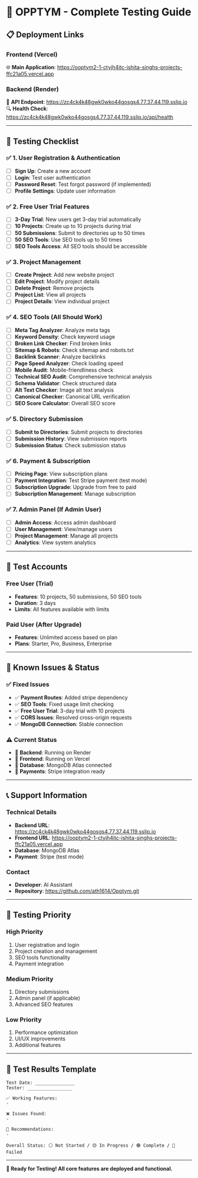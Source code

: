 # 🚀 OPPTYM - Complete Testing Guide

## 📋 **Deployment Links**

### **Frontend (Vercel)**
🌐 **Main Application**: https://ooptym2-1-ctyjh4itc-ishita-singhs-projects-ffc21a05.vercel.app

### **Backend (Render)**
🔧 **API Endpoint**: https://zc4ck4k48gwk0wko44gosgs4.77.37.44.119.sslip.io
🔍 **Health Check**: https://zc4ck4k48gwk0wko44gosgs4.77.37.44.119.sslip.io/api/health

---

## 🧪 **Testing Checklist**

### **✅ 1. User Registration & Authentication**
- [ ] **Sign Up**: Create a new account
- [ ] **Login**: Test user authentication
- [ ] **Password Reset**: Test forgot password (if implemented)
- [ ] **Profile Settings**: Update user information

### **✅ 2. Free User Trial Features**
- [ ] **3-Day Trial**: New users get 3-day trial automatically
- [ ] **10 Projects**: Create up to 10 projects during trial
- [ ] **50 Submissions**: Submit to directories up to 50 times
- [ ] **50 SEO Tools**: Use SEO tools up to 50 times
- [ ] **SEO Tools Access**: All SEO tools should be accessible

### **✅ 3. Project Management**
- [ ] **Create Project**: Add new website project
- [ ] **Edit Project**: Modify project details
- [ ] **Delete Project**: Remove projects
- [ ] **Project List**: View all projects
- [ ] **Project Details**: View individual project

### **✅ 4. SEO Tools (All Should Work)**
- [ ] **Meta Tag Analyzer**: Analyze meta tags
- [ ] **Keyword Density**: Check keyword usage
- [ ] **Broken Link Checker**: Find broken links
- [ ] **Sitemap & Robots**: Check sitemap and robots.txt
- [ ] **Backlink Scanner**: Analyze backlinks
- [ ] **Page Speed Analyzer**: Check loading speed
- [ ] **Mobile Audit**: Mobile-friendliness check
- [ ] **Technical SEO Audit**: Comprehensive technical analysis
- [ ] **Schema Validator**: Check structured data
- [ ] **Alt Text Checker**: Image alt text analysis
- [ ] **Canonical Checker**: Canonical URL verification
- [ ] **SEO Score Calculator**: Overall SEO score

### **✅ 5. Directory Submission**
- [ ] **Submit to Directories**: Submit projects to directories
- [ ] **Submission History**: View submission reports
- [ ] **Submission Status**: Check submission status

### **✅ 6. Payment & Subscription**
- [ ] **Pricing Page**: View subscription plans
- [ ] **Payment Integration**: Test Stripe payment (test mode)
- [ ] **Subscription Upgrade**: Upgrade from free to paid
- [ ] **Subscription Management**: Manage subscription

### **✅ 7. Admin Panel (If Admin User)**
- [ ] **Admin Access**: Access admin dashboard
- [ ] **User Management**: View/manage users
- [ ] **Project Management**: Manage all projects
- [ ] **Analytics**: View system analytics

---

## 🔧 **Test Accounts**

### **Free User (Trial)**
- **Features**: 10 projects, 50 submissions, 50 SEO tools
- **Duration**: 3 days
- **Limits**: All features available with limits

### **Paid User (After Upgrade)**
- **Features**: Unlimited access based on plan
- **Plans**: Starter, Pro, Business, Enterprise

---

## 🐛 **Known Issues & Status**

### **✅ Fixed Issues**
- ✅ **Payment Routes**: Added stripe dependency
- ✅ **SEO Tools**: Fixed usage limit checking
- ✅ **Free User Trial**: 3-day trial with 10 projects
- ✅ **CORS Issues**: Resolved cross-origin requests
- ✅ **MongoDB Connection**: Stable connection

### **⚠️ Current Status**
- 🔄 **Backend**: Running on Render
- 🔄 **Frontend**: Running on Vercel
- 🔄 **Database**: MongoDB Atlas connected
- 🔄 **Payments**: Stripe integration ready

---

## 📞 **Support Information**

### **Technical Details**
- **Backend URL**: https://zc4ck4k48gwk0wko44gosgs4.77.37.44.119.sslip.io
- **Frontend URL**: https://ooptym2-1-ctyjh4itc-ishita-singhs-projects-ffc21a05.vercel.app
- **Database**: MongoDB Atlas
- **Payment**: Stripe (test mode)

### **Contact**
- **Developer**: AI Assistant
- **Repository**: https://github.com/ath1614/Opptym.git

---

## 🎯 **Testing Priority**

### **High Priority**
1. User registration and login
2. Project creation and management
3. SEO tools functionality
4. Payment integration

### **Medium Priority**
1. Directory submissions
2. Admin panel (if applicable)
3. Advanced SEO features

### **Low Priority**
1. Performance optimization
2. UI/UX improvements
3. Additional features

---

## 📝 **Test Results Template**

```
Test Date: _______________
Tester: _________________

✅ Working Features:
- 

❌ Issues Found:
- 

🔧 Recommendations:
- 

Overall Status: ⚪ Not Started / 🟡 In Progress / 🟢 Complete / 🔴 Failed
```

---

**🎉 Ready for Testing! All core features are deployed and functional.** 